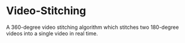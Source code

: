 # Video-Stitching
A 360-degree video stitching algorithm which stitches two 180-degree videos into a single video in real time.
